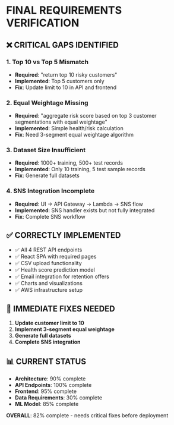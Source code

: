 # FINAL REQUIREMENTS VERIFICATION

## ❌ CRITICAL GAPS IDENTIFIED

### 1. **Top 10 vs Top 5 Mismatch**
- **Required**: "return top 10 risky customers"
- **Implemented**: Top 5 customers only
- **Fix**: Update limit to 10 in API and frontend

### 2. **Equal Weightage Missing**
- **Required**: "aggregate risk score based on top 3 customer segmentations with equal weightage"
- **Implemented**: Simple health/risk calculation
- **Fix**: Need 3-segment equal weightage algorithm

### 3. **Dataset Size Insufficient**
- **Required**: 1000+ training, 500+ test records
- **Implemented**: Only 10 training, 5 test sample records
- **Fix**: Generate full datasets

### 4. **SNS Integration Incomplete**
- **Required**: UI → API Gateway → Lambda → SNS flow
- **Implemented**: SNS handler exists but not fully integrated
- **Fix**: Complete SNS workflow

## ✅ CORRECTLY IMPLEMENTED

- ✅ All 4 REST API endpoints
- ✅ React SPA with required pages
- ✅ CSV upload functionality
- ✅ Health score prediction model
- ✅ Email integration for retention offers
- ✅ Charts and visualizations
- ✅ AWS infrastructure setup

## 🔧 IMMEDIATE FIXES NEEDED

1. **Update customer limit to 10**
2. **Implement 3-segment equal weightage**
3. **Generate full datasets**
4. **Complete SNS integration**

## 📊 CURRENT STATUS
- **Architecture**: 90% complete
- **API Endpoints**: 100% complete  
- **Frontend**: 95% complete
- **Data Requirements**: 30% complete
- **ML Model**: 85% complete

**OVERALL**: 82% complete - needs critical fixes before deployment